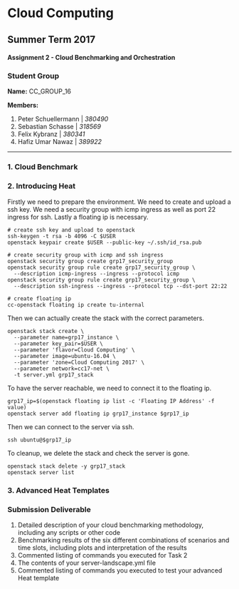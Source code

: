 Cloud Computing
================
Summer Term 2017
----------------
#### Assignment 2 - Cloud Benchmarking and Orchestration

### Student Group
  **Name:** CC_GROUP_16

  **Members:**
  1. Peter Schuellermann |   *380490*
  2. Sebastian Schasse   |   *318569*
  3. Felix Kybranz       |   *380341*
  4. Hafiz Umar Nawaz    |   *389922*

* * *

### 1. Cloud Benchmark

### 2. Introducing Heat

Firstly we need to prepare the environment. We need to create and
upload a ssh key. We need a security group with icmp ingress as well
as port 22 ingress for ssh. Lastly a floating ip is necessary.

``` shell
# create ssh key and upload to openstack
ssh-keygen -t rsa -b 4096 -C $USER
openstack keypair create $USER --public-key ~/.ssh/id_rsa.pub

# create security group with icmp and ssh ingress
openstack security group create grp17_security_group
openstack security group rule create grp17_security_group \
  --description icmp-ingress --ingress --protocol icmp
openstack security group rule create grp17_security_group \
  --description ssh-ingress --ingress --protocol tcp --dst-port 22:22

# create floating ip
cc-openstack floating ip create tu-internal
```

Then we can actually create the stack with the correct parameters.

``` shell
openstack stack create \
  --parameter name=grp17_instance \
  --parameter key_pair=$USER \
  --parameter 'flavor=Cloud Computing' \
  --parameter image=ubuntu-16.04 \
  --parameter 'zone=Cloud Computing 2017' \
  --parameter network=cc17-net \
  -t server.yml grp17_stack
```

To have the server reachable, we need to connect it to the floating ip.

``` shell
grp17_ip=$(openstack floating ip list -c 'Floating IP Address' -f value)
openstack server add floating ip grp17_instance $grp17_ip
```

Then we can connect to the server via ssh.

``` shell
ssh ubuntu@$grp17_ip
```

To cleanup, we delete the stack and check the server is gone.

``` shell
openstack stack delete -y grp17_stack
openstack server list
```

### 3. Advanced Heat Templates

### Submission Deliverable

1. Detailed description of your cloud benchmarking methodology, including any scripts or other code
2. Benchmarking results of the six different combinations of scenarios and time slots, including plots and interpretation of the results
3. Commented listing of commands you executed for Task 2
4. The contents of your server-landscape.yml​ file
5. Commented listing of commands you executed to test your advanced Heat template
